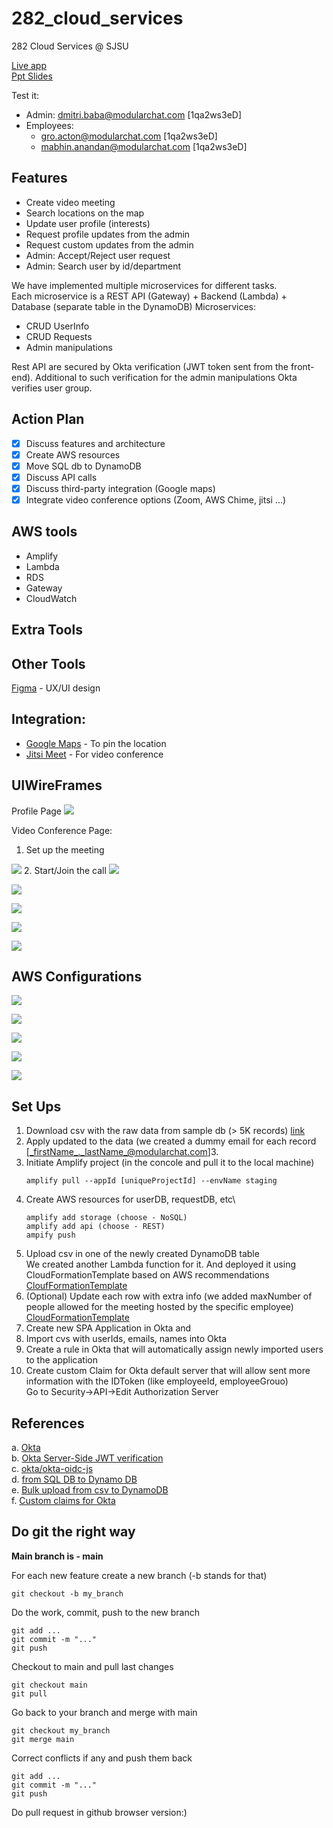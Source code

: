 # 282_cloud_services
282 Cloud Services @ SJSU


[Live app](https://main.d19l5z2jndlrkv.amplifyapp.com/) \
[Ppt Slides](https://docs.google.com/presentation/d/1S54imFJ32d3LmO44Qy7cnMpRGOg2ty82vl4iTOVMQ6g/edit?usp=sharing)


Test it:
* Admin: dmitri.baba@modularchat.com [1qa2ws3eD]
* Employees:
  * gro.acton@modularchat.com [1qa2ws3eD]
  * mabhin.anandan@modularchat.com [1qa2ws3eD]

## Features

- Create video meeting
- Search locations on the map
- Update user profile (interests)
- Request profile updates from the admin
- Request custom updates from the admin
- Admin: Accept/Reject user request
- Admin: Search user by id/department

We have implemented multiple microservices for different tasks.\
Each microservice is a REST API (Gateway) + Backend (Lambda) + Database (separate table in the DynamoDB)
Microservices:
* CRUD UserInfo
* CRUD Requests
* Admin manipulations

Rest API are secured by Okta verification (JWT token sent from the front-end).
Additional to such verification for the admin manipulations Okta verifies user group.

## Action Plan

- [x] Discuss features and architecture
- [x] Create AWS resources
- [x] Move SQL db to DynamoDB
- [x] Discuss API calls
- [x] Discuss third-party integration (Google maps)
- [x] Integrate video conference options (Zoom, AWS Chime, jitsi ...)

## AWS tools

* Amplify
* Lambda
* RDS
* Gateway
* CloudWatch

## Extra Tools

## Other Tools

[Figma](https://www.figma.com/file/KocCuSXhC0QO1FjfDSotkc/Untitled?node-id=0%3A1) - UX/UI design

## Integration:
* [Google Maps](https://developers.google.com/maps) - To pin the location
* [Jitsi Meet](https://meet.jit.si/) - For video conference




## UIWireFrames
Profile Page
![](UIViews/ProfilePage.png)

Video Conference Page:
1. Set up the meeting

![](UIViews/VideoPage.png)
2. Start/Join the call
![](UIViews/VideoCall.png)

![](UIViews/Maps.png)

![](UIViews/AdminOverview.png)

![](UIViews/AdminHistory.png)

![](UIViews/AdminSearch.png)

## AWS Configurations

![](UIViews/Amplify.png)

![](UIViews/Gateway.png)

![](UIViews/Lambda.png)

![](UIViews/Dynamodb.png)

![](UIViews/CloudWatch.png)


## Set Ups

1. Download csv with the raw data from sample db (> 5K records) [link](https://github.com/datacharmer/test_db)
2. Apply updated to the data (we created a dummy email for each record [_firstName_._lastName_@modularchat.com]3.
3. Initiate Amplify project (in the concole and pull it to the local machine)
   ```
   amplify pull --appId [uniqueProjectId] --envName staging
   ```
3. Create AWS resources for userDB, requestDB, etc\
   ```
   amplify add storage (choose - NoSQL)
   amplify add api (choose - REST)
   ampify push
   ```
4. Upload csv in one of the newly created DynamoDB table\
   We created another Lambda function for it. And deployed it using CloudFormationTemplate based on AWS recommendations\
   [CloufFormationTemplate](CSVToDynamo.template)
5. (Optional) Update each row with extra info (we added maxNumber of people allowed for the meeting hosted by the specific employee)\
   [CloudFormationTemplate](UpdateEachRow.template)
6. Create new SPA Application in Okta and
7. Import cvs with userIds, emails, names into Okta
8. Create a rule in Okta that will automatically assign newly imported users to the application
9. Create custom Claim for Okta default server that will allow sent more information with the IDToken (like employeeId, employeeGrouo)\
   Go to Security->API->Edit Authorization Server

## References

a. [Okta](https://developer.okta.com/code/react/okta_react_sign-in_widget/) \
b. [Okta Server-Side JWT verification](https://developer.okta.com/blog/2018/07/10/build-a-basic-crud-app-with-node-and-react) \
c. [okta/okta-oidc-js](https://github.com/okta/okta-oidc-js/tree/master/packages/jwt-verifier) \
d. [from SQL DB to Dynamo DB](https://aws.amazon.com/dms/?nc=bc&pg=pr) \
e. [Bulk upload from csv to DynamoDB](https://aws.amazon.com/blogs/database/implementing-bulk-csv-ingestion-to-amazon-dynamodb/) \
f. [Custom claims for Okta](https://support.okta.com/help/s/article/How-to-add-custom-attributes-of-user-profile-as-claims-in-token?language=en_US)

## Do git the right way

**Main branch is - main**

For each new feature create a new branch (-b stands for that)
```
git checkout -b my_branch
```

Do the work, commit, push to the new branch

```
git add ...
git commit -m "..."
git push
```

Checkout to main and pull last changes
```
git checkout main
git pull
```

Go back to your branch and merge with main
```
git checkout my_branch
git merge main
```
Correct conflicts if any and push them back
```
git add ...
git commit -m "..."
git push
```

Do pull request in github browser version:)
